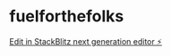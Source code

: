 # fuelforthefolks

[Edit in StackBlitz next generation editor ⚡️](https://stackblitz.com/~/github.com/moorej2/fuelforthefolks)